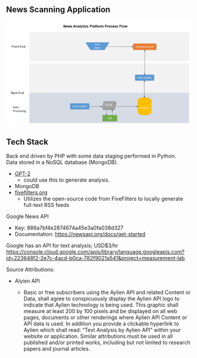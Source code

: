 ## News Scanning Application ##
![App Flow](Architecture.png "Flow Chart")

## Tech Stack ##
Back end driven by PHP with some data staging performed in Python.  
Data stored in a NoSQL database (MongoDB).  

* [GPT-2](https://openai.com/blog/better-language-models/)
   * could use this to generate analysis.
* MongoDB
* [fivefilters.org](https://fivefilters.org/)
   * Utilizes the open-source code from FiveFilters to locally generate full-text RSS feeds

Google News API
* Key: 886a7bf4e2874674a45e3a0fa038d327
* Documentation: https://newsapi.org/docs/get-started

Google has an API for text analysis; USD$3/hr  
https://console.cloud.google.com/apis/library/language.googleapis.com?id=223648f2-2e7c-4acd-b0ca-782f9021a541&project=measurement-lab


Source Attributions:  
* Alyien API

    * Basic or free subscribers using the Aylien API and related Content or Data, shall agree to conspicuously display the Aylien API logo to indicate that Aylien technology is being used.  This graphic shall measure at least 200 by 100 pixels and be displayed on all web pages, documents or other renderings where Aylien API Content or API data is used.  In addition you provide a clickable hyperlink to Aylien which shall read: “Text Analysis by Aylien API” within your website or application. Similar attributions must be used in all published and/or printed works, including but not limited to research papers and journal articles.
